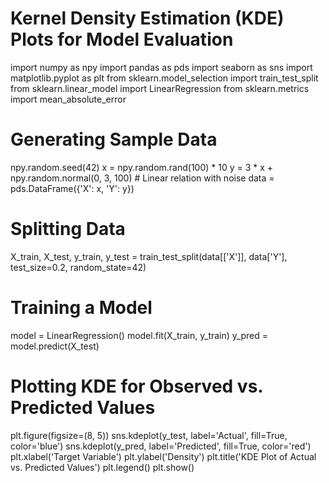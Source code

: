  # Kernel Density Estimation (KDE) Plots for Model Evaluation
<!-- Introduction
Kernel Density Estimation (KDE) plots are a valuable tool for visualizing data distributions by estimating their probability density function (PDF). These plots are particularly useful in regression analysis for comparing actual and predicted values. With the deprecation of Seaborn distplot, KDE plots serve as a modern and effective method for assessing model performance. -->

<!-- Why Use KDE Plots?
KDE plots are beneficial in model evaluation for the following reasons:

They provide a smooth approximation of the data distribution.
They help compare the true vs. predicted distributions effectively.
Unlike histograms, KDE plots are not sensitive to bin sizes.
They can highlight deviations between observed and predicted values.
Implementing KDE Plots in Python
We will use Seaborn kdeplot() function to implement a KDE plot, allowing us to compare the actual and predicted distributions effectively. It provides a smooth estimate of the data distribution, making it easier to visualize differences between observed and predicted values.

Example: Evaluating a Regression Model
The following code demonstrates how to train a simple linear regression model, generate predictions, and visualize the actual vs. predicted distributions using KDE plots. We will use synthetic data to simulate a linear relationship with added noise, then split the data into testing and training sets, and then we will evaluate the model predictions. -->


import numpy as npy
import pandas as pds
import seaborn as sns
import matplotlib.pyplot as plt
from sklearn.model_selection import train_test_split
from sklearn.linear_model import LinearRegression
from sklearn.metrics import mean_absolute_error
# Generating Sample Data
npy.random.seed(42)
x = npy.random.rand(100) * 10
y = 3 * x + npy.random.normal(0, 3, 100)  # Linear relation with noise
data = pds.DataFrame({'X': x, 'Y': y})
# Splitting Data
X_train, X_test, y_train, y_test = train_test_split(data[['X']], data['Y'], test_size=0.2, random_state=42)
# Training a Model
model = LinearRegression()
model.fit(X_train, y_train)
y_pred = model.predict(X_test)
# Plotting KDE for Observed vs. Predicted Values
plt.figure(figsize=(8, 5))
sns.kdeplot(y_test, label='Actual', fill=True, color='blue')
sns.kdeplot(y_pred, label='Predicted', fill=True, color='red')
plt.xlabel('Target Variable')
plt.ylabel('Density')
plt.title('KDE Plot of Actual vs. Predicted Values')
plt.legend()
plt.show()


<!-- Output
The resulted Kernel Density Estimation (KDE) plot compares the distribution of actual values (blue) and predicted values (red) from the linear regression model.



Interpretation of the KDE Plot
Overlap Between Distributions: The two curves have a significant overlap, indicating that the model has captured the general distribution of the actual target values reasonably well. However, the predicted values slightly deviate from the actual values in some regions.

Peak Differences (Mode Shifts): The blue (actual) curve peaks slightly higher than the red curve, meaning that the actual values are more concentrated around certain values. The red (predicted) curve has a second peak, suggesting that the model may be slightly misestimating certain ranges of the target variable.

Spread of the Distributions: The actual values (blue) seem to have a wider spread, indicating more variation in real-world values.The predicted values (red) appear to be narrower, which suggests the model might be slightly underestimating variance (a sign of over-smoothing or bias).

Tails of the Distributions: The tails of the predicted values closely follow the actual values, meaning the model does not generate extreme outliers beyond what was observed in the data. If there was a significant mismatch in the tails, it could indicate that the model struggles with extreme cases.

Conclusion
KDE plots are a powerful visualization tool for assessing the distribution of predicted values compared to actual values in regression analysis. Replacing deprecated distplot with kdeplot() ensures modern and effective visualization in model evaluation workflows. -->